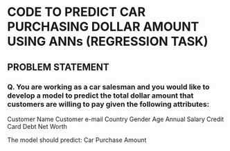 # CODE TO PREDICT CAR PURCHASING DOLLAR AMOUNT USING ANNs (REGRESSION TASK)

## PROBLEM STATEMENT
### Q. You are working as a car salesman and you would like to develop a model to predict the total dollar amount that customers are willing to pay given the following attributes:

Customer Name
Customer e-mail
Country
Gender
Age
Annual Salary
Credit Card Debt
Net Worth

The model should predict:
Car Purchase Amount
